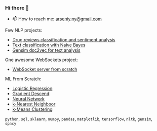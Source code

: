 ### Hi there 👋

- 📫 How to reach me: arseniy.ny@gmail.com

Few NLP projects:

- <a target="_blank" href="https://github.com/arseniyturin/Drug-Review-Classification">Drug reviews classification and sentiment analysis</a>
- <a target="_blank" href="https://github.com/arseniyturin/nlp_multinomial_naive_bayes">Text classification with Naive Bayes</a>
- <a target="_blank" href="https://github.com/arseniyturin/doc2vec">Gensim doc2vec for text analysis</a>

One awesome WebSockets project:

- <a target="_blank" href="https://github.com/arseniyturin/python-websocket">WebSocket server from scratch</a>

ML From Scratch:

- <a target="_blank" href="https://github.com/arseniyturin/Logistic-Regression">Logistic Regression</a>
- <a target="_blank" href="https://github.com/arseniyturin/SGD-From-Scratch">Gradient Descend</a>
- <a target="_blank" href="https://github.com/arseniyturin/Neural-Network-From-Scratch">Neural Network</a>
- <a target="_blank" href="https://github.com/arseniyturin/knn_from_scratch">k-Nearest Neighboor</a>
- <a target="_blank" href="https://github.com/arseniyturin/kmeans_from_scratch">k-Means Clustering</a>

`python`, `sql`, `sklearn`, `numpy`, `pandas`, `matplotlib`, `tensorflow`, `nltk`, `gensim`, `spacy`

<!--
**arseniyturin/arseniyturin** is a ✨ _special_ ✨ repository because its `README.md` (this file) appears on your GitHub profile.

Here are some ideas to get you started:

- 🔭 I’m currently working on ...
- 🌱 I’m currently learning ...
- 👯 I’m looking to collaborate on ...
- 🤔 I’m looking for help with ...
- 💬 Ask me about ...
- 📫 How to reach me: ...
- 😄 Pronouns: ...
- ⚡ Fun fact: ...
-->
